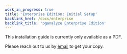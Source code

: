 ```yaml
---
work_in_progress: true
title: 'Enterprise Edition: Initial Setup'
backlink_href: /docs/enterprise
backlink_title: 'pganalyze Enterprise Edition'
---
```


This installation guide is currently only available as a PDF.

Please reach out to us by [email](mailto:team@pganalyze.com) to get your copy.
